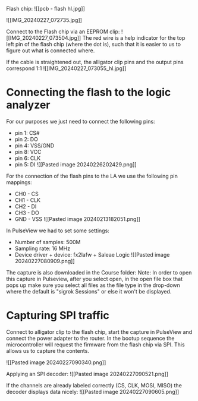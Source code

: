 Flash chip:
![[pcb - flash hl.jpg]]

![[IMG_20240227_072735.jpg]]

Connect to the Flash chip via an EEPROM clip:
![[IMG_20240227_073504.jpg]]
The red wire is a help indicator for the top left pin of the flash chip (where the dot is), such that it is easier to us to figure out what is connected where.

If the cable is straightened out, the alligator clip pins and the output pins correspond 1:1
![[IMG_20240227_073055_hl.jpg]]

# Connecting the flash to the logic analyzer

For our purposes we just need to connect the following pins:
- pin 1: CS#
- pin 2: DO
- pin 4: VSS/GND
- pin 8: VCC
- pin 6: CLK
- pin 5: DI
![[Pasted image 20240226202429.png]]

For the connection of the flash pins to the LA we use the following pin mappings:
- CH0 - CS
- CH1 - CLK
- CH2 - DI
- CH3 - DO
- GND - VSS
![[Pasted image 20240213182051.png]]

In PulseView we had to set some settings:
- Number of samples: 500M
- Sampling rate: 16 MHz
- Device driver + device: fx2lafw + Saleae Logic
![[Pasted image 20240227080909.png]]

The capture is also downloaded in the Course folder:
Note: In order to open this capture in Pulseview, after you select open, in the open file box that pops up make sure you select all files as the file type in the drop-down where the default is "sigrok Sessions" or else it won't be displayed.

# Capturing SPI traffic

Connect to alligator clip to the flash chip, start the capture in PulseView and connect the power adapter to the router. In the bootup sequence the microcontroller will request the firmware from the flash chip via SPI. This allows us to capture the contents.

![[Pasted image 20240227090340.png]]

Applying an SPI decoder:
![[Pasted image 20240227090521.png]]

If the channels are already labeled correctly (CS, CLK, MOSI, MISO) the decoder displays data nicely:
![[Pasted image 20240227090605.png]]